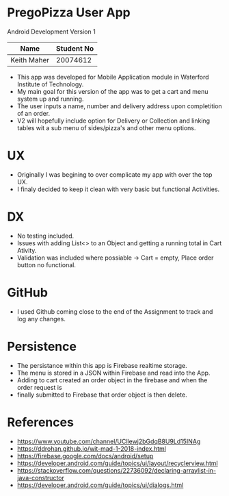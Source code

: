 # PregoPizza User App
Android Development Version 1

|Name            |Student No|
|----------------|----------|
|Keith Maher     | 20074612 |

* This app was developed for Mobile Application module in Waterford Institute of Technology. 
* My main goal for this version of the app was to get a cart and menu system up and running. 
* The user inputs a name, number and delivery address upon completition of an order. 
* V2 will hopefully include option for Delivery or Collection and linking tables wit a sub menu of sides/pizza's and other menu options. 

# UX
* Originally I was begining to over complicate my app with over the top UX. 
* I finaly decided to keep it clean with very basic but functional Activities. 

# DX
* No testing included. 
* Issues with adding List<> to an Object and getting a running total in Cart Ativity.
* Validation was included where possiable -> Cart = empty, Place order button no functional. 

# GitHub
* I used Github coming close to the end of the Assignment to track and log any changes.

# Persistence
* The persistance within this app is Firebase realtime storage. 
* The menu is stored in a JSON within Firebase and read into the App. 
* Adding to cart created an order object in the firebase and when the order request is 
* finally submitted to Firebase that order object is then delete.

# References
* https://www.youtube.com/channel/UCllewj2bGdqB8U9Ld15INAg
* https://ddrohan.github.io/wit-mad-1-2018-index.html
* https://firebase.google.com/docs/android/setup
* https://developer.android.com/guide/topics/ui/layout/recyclerview.html
* https://stackoverflow.com/questions/22736092/declaring-arraylist-in-java-constructor
* https://developer.android.com/guide/topics/ui/dialogs.html

